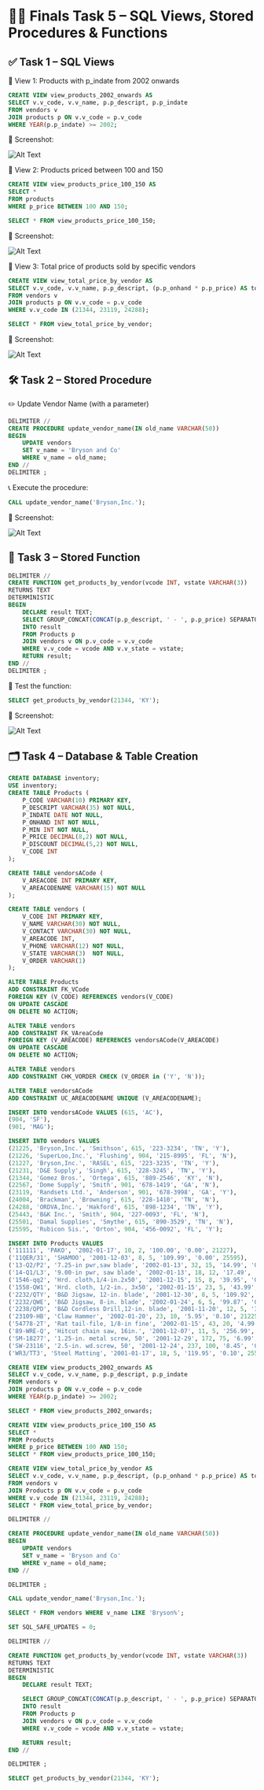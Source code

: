 # 👨‍💻 Finals Task 5 – SQL Views, Stored Procedures & Functions

## ✅ Task 1 – SQL Views
🔎 View 1: Products with p_indate from 2002 onwards
```sql
CREATE VIEW view_products_2002_onwards AS
SELECT v.v_code, v.v_name, p.p_descript, p.p_indate
FROM vendors v
JOIN products p ON v.v_code = p.v_code
WHERE YEAR(p.p_indate) >= 2002;
```
📸 Screenshot:

![Alt Text](https://github.com/NaythanIsME/EDM-Portfolio/blob/main/Finals%20Task%205/Images/no1.png)

🔎 View 2: Products priced between 100 and 150
```sql
CREATE VIEW view_products_price_100_150 AS
SELECT *
FROM products
WHERE p_price BETWEEN 100 AND 150;

SELECT * FROM view_products_price_100_150;
```
📸 Screenshot:

![Alt Text](https://github.com/NaythanIsME/EDM-Portfolio/blob/main/Finals%20Task%205/Images/no2.png)

🔎 View 3: Total price of products sold by specific vendors
```sql
CREATE VIEW view_total_price_by_vendor AS
SELECT v.v_code, v.v_name, p.p_descript, (p.p_onhand * p.p_price) AS total_price
FROM vendors v
JOIN products p ON v.v_code = p.v_code
WHERE v.v_code IN (21344, 23119, 24288);

SELECT * FROM view_total_price_by_vendor;
```
📸 Screenshot:

![Alt Text](https://github.com/NaythanIsME/EDM-Portfolio/blob/main/Finals%20Task%205/Images/no3.png)

## 🛠️ Task 2 – Stored Procedure
✏️ Update Vendor Name (with a parameter)
```sql
DELIMITER //
CREATE PROCEDURE update_vendor_name(IN old_name VARCHAR(50))
BEGIN
    UPDATE vendors
    SET v_name = 'Bryson and Co'
    WHERE v_name = old_name;
END //
DELIMITER ;
```
📞 Execute the procedure:
```sql
CALL update_vendor_name('Bryson,Inc.');
```
📸 Screenshot:

![Alt Text](https://github.com/NaythanIsME/EDM-Portfolio/blob/main/Finals%20Task%205/Images/no4.png)

## 🧮 Task 3 – Stored Function
```sql
DELIMITER //
CREATE FUNCTION get_products_by_vendor(vcode INT, vstate VARCHAR(3))
RETURNS TEXT
DETERMINISTIC
BEGIN
    DECLARE result TEXT;
    SELECT GROUP_CONCAT(CONCAT(p.p_descript, ' - ', p.p_price) SEPARATOR '; ')
    INTO result
    FROM Products p
    JOIN vendors v ON p.v_code = v.v_code
    WHERE v.v_code = vcode AND v.v_state = vstate;
    RETURN result;
END //
DELIMITER ;
```
🧪 Test the function:
```sql
SELECT get_products_by_vendor(21344, 'KY');
```
📸 Screenshot:

![Alt Text](https://github.com/NaythanIsME/EDM-Portfolio/blob/main/Finals%20Task%205/Images/no5.png)

## 🗂️ Task 4 – Database & Table Creation
```sql
CREATE DATABASE inventory;
USE inventory;
CREATE TABLE Products (
    P_CODE VARCHAR(10) PRIMARY KEY,
    P_DESCRIPT VARCHAR(35) NOT NULL,
    P_INDATE DATE NOT NULL,
    P_ONHAND INT NOT NULL,
    P_MIN INT NOT NULL,
    P_PRICE DECIMAL(8,2) NOT NULL,
    P_DISCOUNT DECIMAL(5,2) NOT NULL,
    V_CODE INT
);

CREATE TABLE vendorsACode (
    V_AREACODE INT PRIMARY KEY,
    V_AREACODENAME VARCHAR(15) NOT NULL
);

CREATE TABLE vendors (
    V_CODE INT PRIMARY KEY,
    V_NAME VARCHAR(30) NOT NULL,
    V_CONTACT VARCHAR(30) NOT NULL,
    V_AREACODE INT, 
    V_PHONE VARCHAR(12) NOT NULL,
    V_STATE VARCHAR(3)  NOT NULL,
    V_ORDER VARCHAR(1)
);

ALTER TABLE Products
ADD CONSTRAINT FK_VCode
FOREIGN KEY (V_CODE) REFERENCES vendors(V_CODE)
ON UPDATE CASCADE
ON DELETE NO ACTION;

ALTER TABLE vendors
ADD CONSTRAINT FK_VAreaCode
FOREIGN KEY (V_AREACODE) REFERENCES vendorsACode(V_AREACODE)
ON UPDATE CASCADE
ON DELETE NO ACTION;

ALTER TABLE vendors
ADD CONSTRAINT CHK_VORDER CHECK (V_ORDER in ('Y', 'N'));

ALTER TABLE vendorsACode
ADD CONSTRAINT UC_AREACODENAME UNIQUE (V_AREACODENAME);

INSERT INTO vendorsACode VALUES (615, 'AC'), 
(904, 'SF'), 
(901, 'MAG');

INSERT INTO vendors VALUES
(21225, 'Bryson,Inc.', 'Smithson', 615, '223-3234', 'TN', 'Y'),
(21226, 'SuperLoo,Inc.', 'Flushing', 904, '215-8995', 'FL', 'N'),
(21227, 'Bryson,Inc.', 'RASEL', 615, '223-3235', 'TN', 'Y'),
(21231, 'D&E Supply', 'Singh', 615, '228-3245', 'TN', 'Y'),
(21344, 'Gomez Bros.', 'Ortega', 615, '889-2546', 'KY', 'N'),
(22567, 'Dome Supply', 'Smith', 901, '678-1419', 'GA', 'N'),
(23119, 'Randsets Ltd.', 'Anderson', 901, '678-3998', 'GA', 'Y'),
(24004, 'Brackman', 'Browning', 615, '228-1410', 'TN', 'N'),
(24288, 'ORDVA,Inc.', 'Hakford', 615, '898-1234', 'TN', 'Y'),
(25443, 'B&K Inc.', 'Smith', 904, '227-0093', 'FL', 'N'),
(25501, 'Damal Supplies', 'Smythe', 615, '890-3529', 'TN', 'N'),
(25595, 'Rubicon Sis.', 'Orton', 904, '456-0092', 'FL', 'Y');

INSERT INTO Products VALUES
('111111', 'PAKO', '2002-01-17', 10, 2, '100.00', '0.00', 21227),
('11QER/31', 'SHAMOO', '2001-12-03', 8, 5, '109.99', '0.00', 25595),
('13-Q2/P2', '7.25-in pwr,saw blade', '2002-01-13', 32, 15, '14.99', '0.05', 21344),
('14-Q1/L3', '9.00-in pwr, saw blade', '2002-01-13', 18, 12, '17.49', '0.00', 21344),
('1546-qq2', 'Hrd. cloth,1/4-in.2x50', '2001-12-15', 15, 8, '39.95', '0.00', 23119),
('1558-QW1', 'Hrd. cloth, 1/2-in., 3x50', '2002-01-15', 23, 5, '43.99', '0.00', 23119),
('2232/QTY', 'B&D Jigsaw, 12-in. blade', '2001-12-30', 8, 5, '109.92', '0.05', 24288),
('2232/QWE', 'B&D Jigsaw, 8-in. blade', '2002-01-24', 6, 5, '99.87', '0.05', 24288),
('2238/QPD', 'B&D Cordless Drill,12-in. blade', '2001-11-20', 12, 5, '38.95', '0.05', 25595),
('23109-HB', 'Claw Hammer', '2002-01-20', 23, 10, '5.95', '0.10', 21225),
('54778-2T', 'Rat tail-file, 1/8-in fine', '2002-01-15', 43, 20, '4.99', '0.00', 21344),
('89-WRE-Q', 'Hitcut chain saw, 16in.', '2001-12-07', 11, 5, '256.99', '0.05', 24288),
('SM-18277', '1.25-in. metal screw, 50', '2001-12-29', 172, 75, '6.99', '0.00', 21225),
('SW-23116', '2.5-in. wd.screw, 50', '2001-12-24', 237, 100, '8.45', '0.00', 21231),
('WR3/TT3', 'Steel Matting', '2001-01-17', 18, 5, '119.95', '0.10', 25595);

CREATE VIEW view_products_2002_onwards AS
SELECT v.v_code, v.v_name, p.p_descript, p.p_indate
FROM vendors v
JOIN products p ON v.v_code = p.v_code
WHERE YEAR(p.p_indate) >= 2002;

SELECT * FROM view_products_2002_onwards;

CREATE VIEW view_products_price_100_150 AS
SELECT *
FROM Products
WHERE p_price BETWEEN 100 AND 150;
SELECT * FROM view_products_price_100_150;

CREATE VIEW view_total_price_by_vendor AS
SELECT v.v_code, v.v_name, p.p_descript, (p.p_onhand * p.p_price) AS total_price
FROM vendors v
JOIN Products p ON v.v_code = p.v_code
WHERE v.v_code IN (21344, 23119, 24288);
SELECT * FROM view_total_price_by_vendor;

DELIMITER //

CREATE PROCEDURE update_vendor_name(IN old_name VARCHAR(50))
BEGIN
    UPDATE vendors
    SET v_name = 'Bryson and Co'
    WHERE v_name = old_name;
END //

DELIMITER ;

CALL update_vendor_name('Bryson,Inc.');

SELECT * FROM vendors WHERE v_name LIKE 'Bryson%';

SET SQL_SAFE_UPDATES = 0;

DELIMITER //

CREATE FUNCTION get_products_by_vendor(vcode INT, vstate VARCHAR(3))
RETURNS TEXT
DETERMINISTIC
BEGIN
    DECLARE result TEXT;

    SELECT GROUP_CONCAT(CONCAT(p.p_descript, ' - ', p.p_price) SEPARATOR '; ')
    INTO result
    FROM Products p
    JOIN vendors v ON p.v_code = v.v_code
    WHERE v.v_code = vcode AND v.v_state = vstate;

    RETURN result;
END //

DELIMITER ;

SELECT get_products_by_vendor(21344, 'KY');
```
